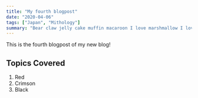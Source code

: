 ```yaml
---
title: "My fourth blogpost"
date: "2020-04-06"
tags: ["Japan", "Mithology"]
summary: "Bear claw jelly cake muffin macaroon I love marshmallow I love. Pudding croissant donut soufflé cake sugar plum halvah. Ice cream tiramisu gummi bears liquorice gummies candy."
---
```


This is the fourth blogpost of my new blog!

## Topics Covered

1. Red
2. Crimson
3. Black
